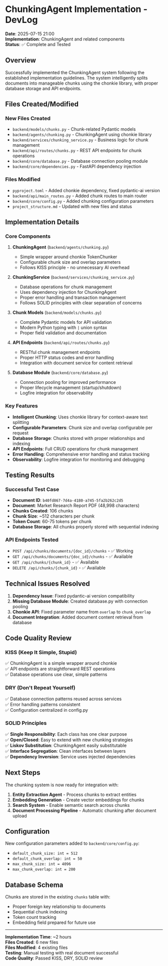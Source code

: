 # ChunkingAgent Implementation - DevLog

**Date**: 2025-07-15 21:00  
**Implementation**: ChunkingAgent and related components  
**Status**: ✅ Complete and Tested

## Overview

Successfully implemented the ChunkingAgent system following the established implementation guidelines. The system intelligently splits documents into manageable chunks using the chonkie library, with proper database storage and API endpoints.

## Files Created/Modified

### New Files Created
- `backend/models/chunks.py` - Chunk-related Pydantic models
- `backend/agents/chunking.py` - ChunkingAgent using chonkie library
- `backend/services/chunking_service.py` - Business logic for chunk management
- `backend/api/routes/chunks.py` - REST API endpoints for chunk operations
- `backend/core/database.py` - Database connection pooling module
- `backend/core/dependencies.py` - FastAPI dependency injection

### Files Modified
- `pyproject.toml` - Added chonkie dependency, fixed pydantic-ai version
- `backend/api/main_routes.py` - Added chunk routes to main router
- `backend/core/config.py` - Added chunking configuration parameters
- `project_structure.md` - Updated with new files and status

## Implementation Details

### Core Components

1. **ChunkingAgent** (`backend/agents/chunking.py`)
   - Simple wrapper around chonkie TokenChunker
   - Configurable chunk size and overlap parameters
   - Follows KISS principle - no unnecessary AI overhead

2. **ChunkingService** (`backend/services/chunking_service.py`)
   - Database operations for chunk management
   - Uses dependency injection for ChunkingAgent
   - Proper error handling and transaction management
   - Follows SOLID principles with clear separation of concerns

3. **Chunk Models** (`backend/models/chunks.py`)
   - Complete Pydantic models for API validation
   - Modern Python typing with `|` union syntax
   - Proper field validation and documentation

4. **API Endpoints** (`backend/api/routes/chunks.py`)
   - RESTful chunk management endpoints
   - Proper HTTP status codes and error handling
   - Integration with document service for content retrieval

5. **Database Module** (`backend/core/database.py`)
   - Connection pooling for improved performance
   - Proper lifecycle management (startup/shutdown)
   - Logfire integration for observability

### Key Features

- **Intelligent Chunking**: Uses chonkie library for context-aware text splitting
- **Configurable Parameters**: Chunk size and overlap configurable per request
- **Database Storage**: Chunks stored with proper relationships and indexing
- **API Endpoints**: Full CRUD operations for chunk management
- **Error Handling**: Comprehensive error handling and status tracking
- **Observability**: Logfire integration for monitoring and debugging

## Testing Results

### Successful Test Case
- **Document ID**: `b40fd867-7d4a-4180-a745-5fa2b262c2d5`
- **Document**: Market Research Report PDF (48,998 characters)
- **Chunks Created**: 106 chunks
- **Chunk Size**: ~512 characters per chunk
- **Token Count**: 60-75 tokens per chunk
- **Database Storage**: All chunks properly stored with sequential indexing

### API Endpoints Tested
- `POST /api/chunks/documents/{doc_id}/chunks` - ✅ Working
- `GET /api/chunks/documents/{doc_id}/chunks` - ✅ Available
- `GET /api/chunks/{chunk_id}` - ✅ Available
- `DELETE /api/chunks/{chunk_id}` - ✅ Available

## Technical Issues Resolved

1. **Dependency Issue**: Fixed pydantic-ai version compatibility
2. **Missing Database Module**: Created database.py with connection pooling
3. **Chonkie API**: Fixed parameter name from `overlap` to `chunk_overlap`
4. **Document Integration**: Added document content retrieval from database

## Code Quality Review

### KISS (Keep It Simple, Stupid)
✅ ChunkingAgent is a simple wrapper around chonkie  
✅ API endpoints are straightforward REST operations  
✅ Database operations use clear, simple patterns  

### DRY (Don't Repeat Yourself)
✅ Database connection patterns reused across services  
✅ Error handling patterns consistent  
✅ Configuration centralized in config.py  

### SOLID Principles
✅ **Single Responsibility**: Each class has one clear purpose  
✅ **Open/Closed**: Easy to extend with new chunking strategies  
✅ **Liskov Substitution**: ChunkingAgent easily substitutable  
✅ **Interface Segregation**: Clean interfaces between layers  
✅ **Dependency Inversion**: Service uses injected dependencies  

## Next Steps

The chunking system is now ready for integration with:
1. **Entity Extraction Agent** - Process chunks to extract entities
2. **Embedding Generation** - Create vector embeddings for chunks
3. **Search System** - Enable semantic search across chunks
4. **Document Processing Pipeline** - Automatic chunking after document upload

## Configuration

New configuration parameters added to `backend/core/config.py`:
- `default_chunk_size: int = 512`
- `default_chunk_overlap: int = 50`
- `max_chunk_size: int = 4096`
- `max_chunk_overlap: int = 200`

## Database Schema

Chunks are stored in the existing `chunks` table with:
- Proper foreign key relationship to documents
- Sequential chunk indexing
- Token count tracking
- Embedding field prepared for future use

---

**Implementation Time**: ~2 hours  
**Files Created**: 6 new files  
**Files Modified**: 4 existing files  
**Testing**: Manual testing with real document successful  
**Code Quality**: Passed KISS, DRY, SOLID review